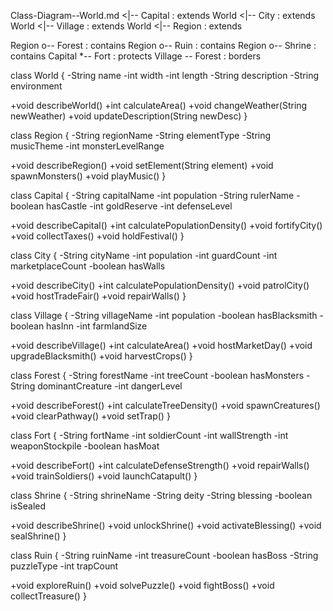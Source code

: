 Class-Diagram--World.md <|-- Capital : extends
World <|-- City : extends
World <|-- Village : extends
World <|-- Region : extends

Region o-- Forest : contains
Region o-- Ruin : contains
Region o-- Shrine : contains
Capital *-- Fort : protects
Village -- Forest : borders

class World {
-String name
-int width
-int length
-String description
-String environment

+void describeWorld()
+int calculateArea()
+void changeWeather(String newWeather)
+void updateDescription(String newDesc)
}

class Region {
-String regionName
-String elementType
-String musicTheme
-int monsterLevelRange

+void describeRegion()
+void setElement(String element)
+void spawnMonsters()
+void playMusic()
}

class Capital {
-String capitalName
-int population
-String rulerName
-boolean hasCastle
-int goldReserve
-int defenseLevel

+void describeCapital()
+int calculatePopulationDensity()
+void fortifyCity()
+void collectTaxes()
+void holdFestival()
}

class City {
-String cityName
-int population
-int guardCount
-int marketplaceCount
-boolean hasWalls

+void describeCity()
+int calculatePopulationDensity()
+void patrolCity()
+void hostTradeFair()
+void repairWalls()
}

class Village {
-String villageName
-int population
-boolean hasBlacksmith
-boolean hasInn
-int farmlandSize

+void describeVillage()
+int calculateArea()
+void hostMarketDay()
+void upgradeBlacksmith()
+void harvestCrops()
}

class Forest {
-String forestName
-int treeCount
-boolean hasMonsters
-String dominantCreature
-int dangerLevel

+void describeForest()
+int calculateTreeDensity()
+void spawnCreatures()
+void clearPathway()
+void setTrap()
}

class Fort {
-String fortName
-int soldierCount
-int wallStrength
-int weaponStockpile
-boolean hasMoat

+void describeFort()
+int calculateDefenseStrength()
+void repairWalls()
+void trainSoldiers()
+void launchCatapult()
}

class Shrine {
-String shrineName
-String deity
-String blessing
-boolean isSealed

+void describeShrine()
+void unlockShrine()
+void activateBlessing()
+void sealShrine()
}

class Ruin {
-String ruinName
-int treasureCount
-boolean hasBoss
-String puzzleType
-int trapCount

+void exploreRuin()
+void solvePuzzle()
+void fightBoss()
+void collectTreasure()
}
